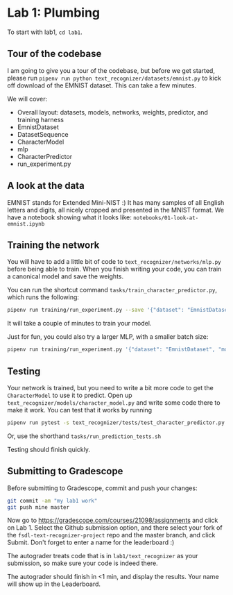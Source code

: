 # Lab 1: Plumbing

To start with lab1, `cd lab1`.

## Tour of the codebase

I am going to give you a tour of the codebase, but before we get started, please run `pipenv run python text_recognizer/datasets/emnist.py` to kick off download of the EMNIST dataset.
This can take a few minutes.

We will cover:
- Overall layout: datasets, models, networks, weights, predictor, and training harness
- EmnistDataset
- DatasetSequence
- CharacterModel
- mlp
- CharacterPredictor
- run_experiment.py

## A look at the data

EMNIST stands for Extended Mini-NIST :)
It has many samples of all English letters and digits, all nicely cropped and presented in the MNIST format.
We have a notebook showing what it looks like: `notebooks/01-look-at-emnist.ipynb`

## Training the network

You will have to add a little bit of code to `text_recognizer/networks/mlp.py` before being able to train.
When you finish writing your code, you can train a canonical model and save the weights.

You can run the shortcut command `tasks/train_character_predictor.py`, which runs the following:

```sh
pipenv run training/run_experiment.py --save '{"dataset": "EmnistDataset", "model": "CharacterModel", "network": "mlp",  "train_args": {"batch_size": 256}}'
```

It will take a couple of minutes to train your model.

Just for fun, you could also try a larger MLP, with a smaller batch size:

```sh
pipenv run training/run_experiment.py '{"dataset": "EmnistDataset", "model": "CharacterModel", "network": "mlp", "network_args": {"num_layers": 8}} "train_args": {"batch_size": 128}'
```

## Testing

Your network is trained, but you need to write a bit more code to get the `CharacterModel` to use it to predict.
Open up `text_recognizer/models/character_model.py` and write some code there to make it work.
You can test that it works by running

```sh
pipenv run pytest -s text_recognizer/tests/test_character_predictor.py
```

Or, use the shorthand `tasks/run_prediction_tests.sh`

Testing should finish quickly.

## Submitting to Gradescope

Before submitting to Gradescope, commit and push your changes:

```sh
git commit -am "my lab1 work"
git push mine master
```

Now go to https://gradescope.com/courses/21098/assignments and click on Lab 1.
Select the Github submission option, and there select your fork of the `fsdl-text-recognizer-project` repo and the master branch, and click Submit.
Don't forget to enter a name for the leaderboard :)

The autograder treats code that is in `lab1/text_recognizer` as your submission, so make sure your code is indeed there.

The autograder should finish in <1 min, and display the results.
Your name will show up in the Leaderboard.
